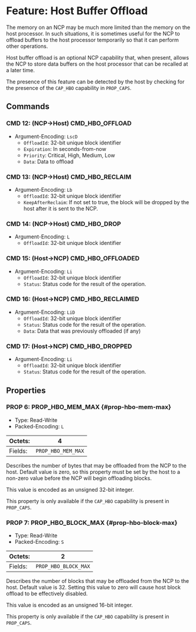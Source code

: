 # Feature: Host Buffer Offload

The memory on an NCP may be much more limited than the memory on
the host processor. In such situations, it is sometimes useful
for the NCP to offload buffers to the host processor temporarily
so that it can perform other operations.

Host buffer offload is an optional NCP capability that, when
present, allows the NCP to store data buffers on the host processor
that can be recalled at a later time.

The presence of this feature can be detected by the host by
checking for the presence of the `CAP_HBO`
capability in `PROP_CAPS`.

## Commands

### CMD 12: (NCP->Host) CMD_HBO_OFFLOAD

* Argument-Encoding: `LscD`
    * `OffloadId`: 32-bit unique block identifier
    * `Expiration`: In seconds-from-now
    * `Priority`: Critical, High, Medium, Low
    * `Data`: Data to offload

### CMD 13: (NCP->Host) CMD_HBO_RECLAIM
 *  Argument-Encoding: `Lb`
     *  `OffloadId`: 32-bit unique block identifier
     *  `KeepAfterReclaim`: If not set to true, the block will be
        dropped by the host after it is sent to the NCP.

### CMD 14: (NCP->Host) CMD_HBO_DROP

* Argument-Encoding: `L`
    * `OffloadId`: 32-bit unique block identifier

### CMD 15: (Host->NCP) CMD_HBO_OFFLOADED

* Argument-Encoding: `Li`
    * `OffloadId`: 32-bit unique block identifier
    * `Status`: Status code for the result of the operation.

### CMD 16: (Host->NCP) CMD_HBO_RECLAIMED

* Argument-Encoding: `LiD`
    * `OffloadId`: 32-bit unique block identifier
    * `Status`: Status code for the result of the operation.
    * `Data`: Data that was previously offloaded (if any)

### CMD 17: (Host->NCP) CMD_HBO_DROPPED

* Argument-Encoding: `Li`
    * `OffloadId`: 32-bit unique block identifier
    * `Status`: Status code for the result of the operation.

## Properties

### PROP 6: PROP_HBO_MEM_MAX {#prop-hbo-mem-max}

* Type: Read-Write
* Packed-Encoding: `L`

Octets: |       4
--------|-----------------
Fields: | `PROP_HBO_MEM_MAX`

Describes the number of bytes that may be offloaded from the NCP to
the host. Default value is zero, so this property must be set by the
host to a non-zero value before the NCP will begin offloading blocks.

This value is encoded as an unsigned 32-bit integer.

This property is only available if the `CAP_HBO`
capability is present in `PROP_CAPS`.

### PROP 7: PROP_HBO_BLOCK_MAX  {#prop-hbo-block-max}

* Type: Read-Write
* Packed-Encoding: `S`

Octets: |       2
--------|-----------------
Fields: | `PROP_HBO_BLOCK_MAX`

Describes the number of blocks that may be offloaded from the NCP to
the host. Default value is 32. Setting this value to zero will cause
host block offload to be effectively disabled.

This value is encoded as an unsigned 16-bit integer.

This property is only available if the `CAP_HBO`
capability is present in `PROP_CAPS`.



